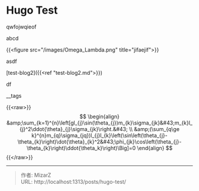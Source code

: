 # Hugo Test


qwfojwqieof

abcd

{{&lt;figure src=&#34;/images/Omega_Lambda.png&#34; title=&#34;jifaejif&#34;&gt;}}

asdf

[test-blog2]({{&lt;ref &#34;test-blog2.md&#34;&gt;}})

df

__tags

{{&lt;raw&gt;}}
$$
\begin{align}
&amp;\sum_{k=1}^{n}\left[gl_{j}\sin(\theta_{j})m_{k}\sigma_{jk}&#43;m_{k}l_{j}^2\ddot{\theta}_{j}\sigma_{jk}\right.&#43; \\
&amp;(\sum_{q\ge k}^{n}m_{q}\sigma_{jq})l_{j}l_{k}\left(\sin\left(\theta_{j}-\theta_{k}\right)\dot{\theta}_{k}^2&#43;\phi_{jk}\cos\left(\theta_{j}-\theta_{k}\right)\ddot{\theta_k}\right)\Big]=0
\end{align}
$$
{{&lt;/raw&gt;}}



---

> 作者: MizarZ  
> URL: http://localhost:1313/posts/hugo-test/  

